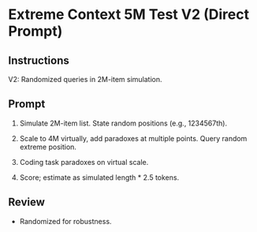 
# Extreme Context 5M Test V2 (Direct Prompt)

## Instructions
V2: Randomized queries in 2M-item simulation.

## Prompt

1. Simulate 2M-item list. State random positions (e.g., 1234567th).

2. Scale to 4M virtually, add paradoxes at multiple points. Query random extreme position.

3. Coding task paradoxes on virtual scale.

4. Score; estimate as simulated length * 2.5 tokens.

## Review
- Randomized for robustness. 